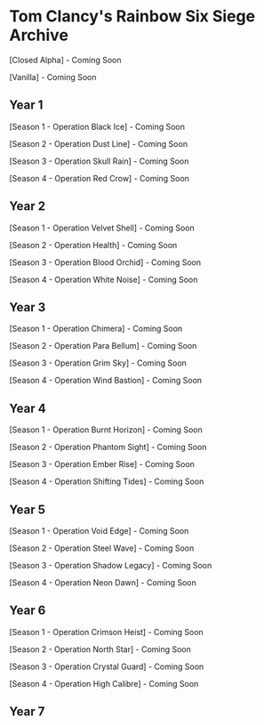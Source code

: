 # Tom Clancy's Rainbow Six Siege Archive

[Closed Alpha] - Coming Soon

[Vanilla] - Coming Soon

## Year 1
[Season 1 - Operation Black Ice] - Coming Soon

[Season 2 - Operation Dust Line] - Coming Soon

[Season 3 - Operation Skull Rain] - Coming Soon

[Season 4 - Operation Red Crow] - Coming Soon

## Year 2
[Season 1 - Operation Velvet Shell] - Coming Soon

[Season 2 - Operation Health] - Coming Soon

[Season 3 - Operation Blood Orchid] - Coming Soon

[Season 4 - Operation White Noise] - Coming Soon


## Year 3

[Season 1 - Operation Chimera] - Coming Soon

[Season 2 - Operation Para Bellum] - Coming Soon

[Season 3 - Operation Grim Sky] - Coming Soon

[Season 4 - Operation Wind Bastion] - Coming Soon


## Year 4

[Season 1 - Operation Burnt Horizon] - Coming Soon

[Season 2 - Operation Phantom Sight] - Coming Soon

[Season 3 - Operation Ember Rise] - Coming Soon

[Season 4 - Operation Shifting Tides] - Coming Soon


## Year 5

[Season 1 - Operation Void Edge] - Coming Soon

[Season 2 - Operation Steel Wave] - Coming Soon

[Season 3 - Operation Shadow Legacy] - Coming Soon

[Season 4 - Operation Neon Dawn] - Coming Soon


## Year 6

[Season 1 - Operation Crimson Heist] - Coming Soon

[Season 2 - Operation North Star] - Coming Soon

[Season 3 - Operation Crystal Guard] - Coming Soon

[Season 4 - Operation High Calibre] - Coming Soon


## Year 7
